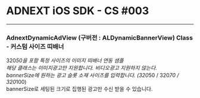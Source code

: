 # ADNEXT iOS SDK - CS #003 <br>

---
### AdnextDynamicAdView (구버전 : ALDynamicBannerView) Class - 커스텀 사이즈 띠배너

320*50을 포함 특정 사이즈의 이미지 띠배너 연동 샘플<br>
해당 클래스는 이미지광고만 지원합니다. 비디오광고 지원하지 않는다.<br>
bannerSize에 원하는 광고 슬롯 소재 사이즈를 입력합니다. (320*50 / 320*70 / 320*100) <br>
bannerSize로 세팅된 크기로 집행된 광고만 수신 받을 수 있습니다. <br>

